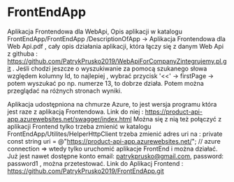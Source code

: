 # FrontEndApp
Aplikacja Frontendowa dla WebApi, Opis aplikacji w katalogu FrontEndApp/FrontEndApp
/DescriptionOfApp -> Aplikacja Frontendowa dla Web Api.pdf , cały opis działania aplikacji, która łączy się z danym Web Api z githuba : https://github.com/PatrykPrusko2019/WebApiForCompanyZintegrujemy.pl.git .
Jeśli chodzi jeszcze o wyszukiwanie za pomocą szukanego słowa względem kolumny Id, to najlepiej , wybrać przycisk '<<' -> firstPage -> potem wyszukać po np. numerze 13, to dobrze działa. Potem można przeglądać na różnych stronach wyniki.


Aplikacja udostępniona na chmurze Azure, to jest wersja programu która jest raze z aplikacją Frontendowa.
Link do niej : https://product-api-app.azurewebsites.net/swagger/index.html
Można się z nią też połączyć z aplikacji Frontend tylko trzeba zmienić w katalogu FrontEndApp/Utilites/HelperHttpClient trzeba zmienić adres uri na : private const string uri = @"https://product-api-app.azurewebsites.net/"; // azure connection
 => wtedy tylko uruchomić aplikacje FrontEnd i można działać.  Już jest nawet dostępne konto email: patrykprusko@gmail.com, password: password1 , można przetestować. Link do Aplikacj Frontend : https://github.com/PatrykPrusko2019/FrontEndApp.git
